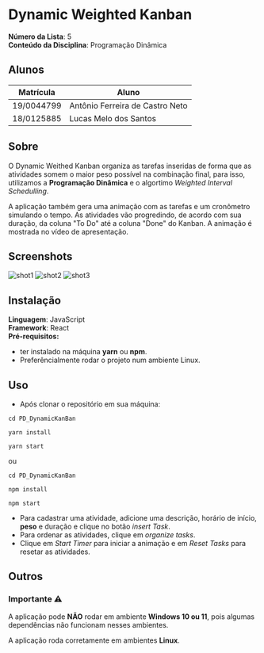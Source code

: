 # Dynamic Weighted Kanban

**Número da Lista**: 5<br>
**Conteúdo da Disciplina**: Programação Dinâmica<br>

## Alunos
|Matrícula | Aluno |
| -- | -- |
| 19/0044799  |  Antônio Ferreira de Castro Neto |
| 18/0125885  |  Lucas Melo dos Santos |

## Sobre 
O Dynamic Weithed Kanban organiza as tarefas inseridas de forma que as atividades somem o maior peso possível na combinação final, para isso, utilizamos a **Programação Dinâmica** e o algortimo *Weighted Interval Schedulling*.

A aplicação também gera uma animação com as tarefas e um cronômetro simulando o tempo. As atividades vão progredindo, de acordo com sua duração, da coluna "To Do" até a coluna "Done" do Kanban. A animação é mostrada no vídeo de apresentação.

## Screenshots
![shot1](./screenshots)
![shot2](/.screenshots)
![shot3](/.screenshots)

## Instalação 
**Linguagem**: JavaScript<br>
**Framework**: React<br>
**Pré-requisitos:**
* ter instalado na máquina **yarn** ou **npm**.
* Preferêncialmente rodar o projeto num ambiente Linux.

## Uso 
* Após clonar o repositório em sua máquina:

```
cd PD_DynamicKanBan

yarn install

yarn start
```
ou 
```
cd PD_DynamicKanBan

npm install

npm start
```

* Para cadastrar uma atividade, adicione uma descrição, horário de início, **peso** e duração e clique no botão *insert Task*.
* Para ordenar as atividades, clique em *organize tasks*.
* Clique em *Start Timer* para iniciar a animação e em *Reset Tasks* para resetar as atividades.

## Outros 
### **Importante** ⚠️
A aplicação pode **NÃO** rodar em ambiente **Windows 10 ou 11**, pois algumas dependências não funcionam nesses ambientes. 

A aplicação roda corretamente em ambientes **Linux**. 




